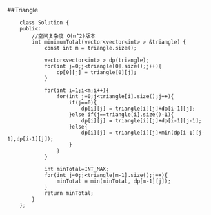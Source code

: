 ##Triangle    


		class Solution {
		public:
		    //空间复杂度 O(n^2)版本
		    int minimumTotal(vector<vector<int> > &triangle) {
		        const int m = triangle.size();
		        
		        vector<vector<int> > dp(triangle);
		        for(int j=0;j<triangle[0].size();j++){
		            dp[0][j] = triangle[0][j];
		        }
		        
		        for(int i=1;i<m;i++){
		            for(int j=0;j<triangle[i].size();j++){
		                if(j==0){
		                    dp[i][j] = triangle[i][j]+dp[i-1][j];
		                }else if(j==triangle[i].size()-1){
		                    dp[i][j] = triangle[i][j]+dp[i-1][j-1];
		                }else{
		                    dp[i][j] = triangle[i][j]+min(dp[i-1][j-1],dp[i-1][j]);
		                }
		            }
		        }
		        
		        int minTotal=INT_MAX;
		        for(int j=0;j<triangle[m-1].size();j++){
		            minTotal = min(minTotal, dp[m-1][j]);
		        }
		        return minTotal;
		    }
		};
